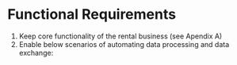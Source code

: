 # Functional Requirements

1. Keep core functionality of the rental business (see Apendix A)
2. Enable below scenarios of automating data processing and data exchange:


